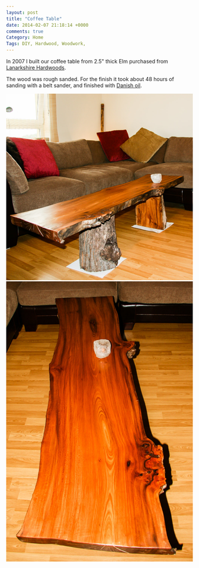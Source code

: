 ```yaml
---
layout: post
title: "Coffee Table"
date: 2014-02-07 21:18:14 +0000
comments: true
Category: Home
Tags: DIY, Hardwood, Woodwork,
---
```


In 2007 I built our coffee table from 2.5" thick Elm purchased from [Lanarkshire Hardwoods](http://www.lanarkshirehardwoods.co.uk/).

The wood was rough sanded. For the finish it took about 48 hours of sanding with a belt sander, and finished with [Danish oil](http://www.organoil.com/danishoil/index.html).

![Coffee Table](/images/Home/Table/morganp-20070609-Table-IMG_8640.jpg)
![Coffee Table](/images/Home/Table/morganp-20070609-Table-IMG_8648.jpg)
